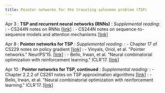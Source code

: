 ```yaml
---
title: Pointer networks for the traveling salesman problem (TSP)
---
```


Apr 3
: **TSP and recurrent neural networks (RNNs)**
: *Supplemental reading:*
: - CS244N notes on RNNs [[link]](https://web.stanford.edu/class/cs224n/readings/cs224n-2019-notes05-LM_RNN.pdf)
: - CS244N notes on sequence-to-sequence models and attention mechanisms [[link]](https://web.stanford.edu/class/cs224n/readings/cs224n-2019-notes06-NMT_seq2seq_attention.pdf)

Apr 8
: **Pointer networks for TSP**
: *Supplemental reading:*
: - Chapter 17 of CS229 notes on policy gradient [[link]](https://cs229.stanford.edu/main_notes.pdf)
: - Vinyals, Oriol, et al. "Pointer networks." NeurIPS'15. [[link]](https://papers.nips.cc/paper_files/paper/2015/file/29921001f2f04bd3baee84a12e98098f-Paper.pdf)
: - Bello, Irwan, et al. "Neural combinatorial optimization with reinforcement learning." ICLR'17. [[link]](https://arxiv.org/pdf/1611.09940.pdf)

Apr 10
: **Pointer networks for TSP, continued**
: *Supplemental reading:*
: - Chapter 2.2.2 of CS261 notes on TSP approximation algorithms [[link]](https://theory.stanford.edu/~trevisan/cs261/all-notes-2010.pdf)
: - Bello, Irwan, et al. "Neural combinatorial optimization with reinforcement learning." ICLR'17. [[link]](https://arxiv.org/pdf/1611.09940.pdf)
